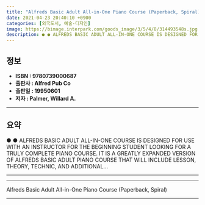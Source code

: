 ```yaml
---
title: "Alfreds Basic Adult All-in-One Piano Course (Paperback, Spiral)"
date: 2021-04-23 20:40:10 +0900
categories: [외국도서, 예술-디자인]
image: https://bimage.interpark.com/goods_image/3/5/4/8/314493548s.jpg
description: ● ● ALFREDS BASIC ADULT ALL-IN-ONE COURSE IS DESIGNED FOR USE WITH AN INSTRUCTOR FOR THE BEGINNING STUDENT LOOKING FOR A TRULY COMPLETE PIANO COURSE. IT IS A
---
```


## **정보**

- **ISBN : 9780739000687**
- **출판사 : Alfred Pub Co**
- **출판일 : 19950601**
- **저자 : Palmer, Willard A.**

------



## **요약**

●  ●  ALFREDS BASIC ADULT ALL-IN-ONE COURSE IS DESIGNED FOR USE WITH AN INSTRUCTOR FOR THE BEGINNING STUDENT LOOKING FOR A TRULY COMPLETE PIANO COURSE. IT IS A GREATLY EXPANDED VERSION OF ALFREDS BASIC ADULT PIANO COURSE THAT WILL INCLUDE LESSON, THEORY, TECHNIC, AND ADDITIONAL... 

------



------


Alfreds Basic Adult All-in-One Piano Course (Paperback, Spiral) 

------


